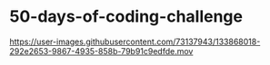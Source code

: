 # 50-days-of-coding-challenge


https://user-images.githubusercontent.com/73137943/133868018-292e2653-9867-4935-858b-79b91c9edfde.mov

